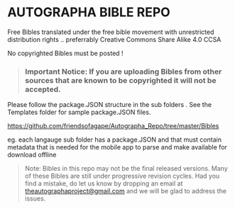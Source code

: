 # AUTOGRAPHA BIBLE REPO

Free Bibles translated under the free bible movement  with unrestricted distribution rights .. preferrably Creative Commons Share Alike 4.0 CCSA

No copyrighted Bibles must be posted !
> ### Important Notice: If you are uploading Bibles from other sources that are known to be copyrighted it will not be accepted.

Please follow the package.JSON structure in the sub folders . See the Templates folder for sample package.JSON files.

https://github.com/friendsofagape/Autographa_Repo/tree/master/Bibles

eg. each langauge sub folder has a package.JSON and that must contain metadata that is needed for the mobile app to parse and make available for download offline

> Note: Bibles in this repo may not be the final released versions. Many of these Bibles are still under progressive revision cycles. Had you find a mistake, do let us know by dropping an email at theautographaproject@gmail.com and we will be glad to address the issues.

